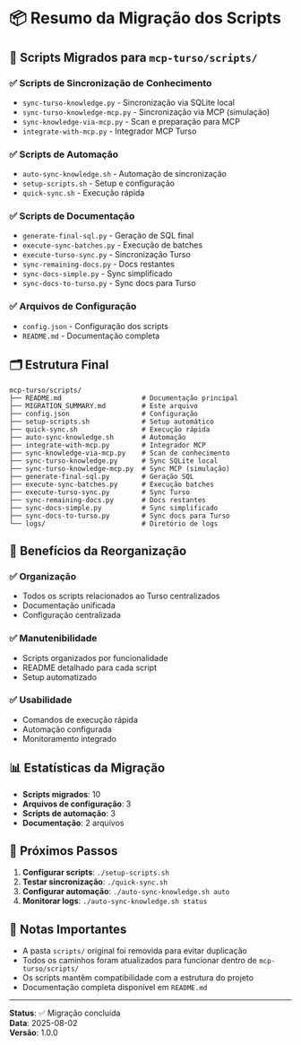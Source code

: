 # 📦 Resumo da Migração dos Scripts

## 🔄 Scripts Migrados para `mcp-turso/scripts/`

### ✅ Scripts de Sincronização de Conhecimento
- `sync-turso-knowledge.py` - Sincronização via SQLite local
- `sync-turso-knowledge-mcp.py` - Sincronização via MCP (simulação)
- `sync-knowledge-via-mcp.py` - Scan e preparação para MCP
- `integrate-with-mcp.py` - Integrador MCP Turso

### ✅ Scripts de Automação
- `auto-sync-knowledge.sh` - Automação de sincronização
- `setup-scripts.sh` - Setup e configuração
- `quick-sync.sh` - Execução rápida

### ✅ Scripts de Documentação
- `generate-final-sql.py` - Geração de SQL final
- `execute-sync-batches.py` - Execução de batches
- `execute-turso-sync.py` - Sincronização Turso
- `sync-remaining-docs.py` - Docs restantes
- `sync-docs-simple.py` - Sync simplificado
- `sync-docs-to-turso.py` - Sync docs para Turso

### ✅ Arquivos de Configuração
- `config.json` - Configuração dos scripts
- `README.md` - Documentação completa

## 🗂️ Estrutura Final

```
mcp-turso/scripts/
├── README.md                    # Documentação principal
├── MIGRATION_SUMMARY.md         # Este arquivo
├── config.json                  # Configuração
├── setup-scripts.sh             # Setup automático
├── quick-sync.sh                # Execução rápida
├── auto-sync-knowledge.sh       # Automação
├── integrate-with-mcp.py        # Integrador MCP
├── sync-knowledge-via-mcp.py    # Scan de conhecimento
├── sync-turso-knowledge.py      # Sync SQLite local
├── sync-turso-knowledge-mcp.py  # Sync MCP (simulação)
├── generate-final-sql.py        # Geração SQL
├── execute-sync-batches.py      # Execução batches
├── execute-turso-sync.py        # Sync Turso
├── sync-remaining-docs.py       # Docs restantes
├── sync-docs-simple.py          # Sync simplificado
├── sync-docs-to-turso.py        # Sync docs para Turso
└── logs/                        # Diretório de logs
```

## 🚀 Benefícios da Reorganização

### ✅ Organização
- Todos os scripts relacionados ao Turso centralizados
- Documentação unificada
- Configuração centralizada

### ✅ Manutenibilidade
- Scripts organizados por funcionalidade
- README detalhado para cada script
- Setup automatizado

### ✅ Usabilidade
- Comandos de execução rápida
- Automação configurada
- Monitoramento integrado

## 📊 Estatísticas da Migração

- **Scripts migrados**: 10
- **Arquivos de configuração**: 3
- **Scripts de automação**: 3
- **Documentação**: 2 arquivos

## 🎯 Próximos Passos

1. **Configurar scripts**: `./setup-scripts.sh`
2. **Testar sincronização**: `./quick-sync.sh`
3. **Configurar automação**: `./auto-sync-knowledge.sh auto`
4. **Monitorar logs**: `./auto-sync-knowledge.sh status`

## 📝 Notas Importantes

- A pasta `scripts/` original foi removida para evitar duplicação
- Todos os caminhos foram atualizados para funcionar dentro de `mcp-turso/scripts/`
- Os scripts mantêm compatibilidade com a estrutura do projeto
- Documentação completa disponível em `README.md`

---

**Status**: ✅ Migração concluída  
**Data**: 2025-08-02  
**Versão**: 1.0.0 